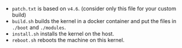 * `patch.txt` is based on `v4.6`. (consider only this file for your custom build)
* `build.sh` builds the kernel in a docker container and put the files in `./boot` and `./modules`.
* `install.sh` installs the kernel on the host.
* `reboot.sh` reboots the machine on this kernel.
